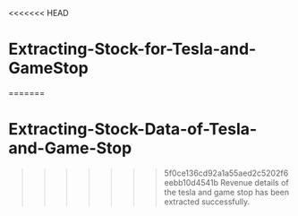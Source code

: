 <<<<<<< HEAD
# Extracting-Stock-for-Tesla-and-GameStop
=======
# Extracting-Stock-Data-of-Tesla-and-Game-Stop
>>>>>>> 5f0ce136cd92a1a55aed2c5202f6eebb10d4541b
Revenue details of the tesla and game stop has been extracted successfully.
